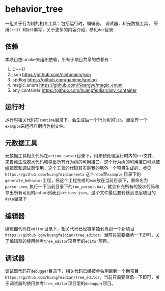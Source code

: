 # behavior_tree
一组关于行为树的相关工具：包括运行时，编辑器， 调试器，和元数据工具， 采用`C++17 `和`Qt5`编写，关于更多的内容介绍，参见`doc`目录.

## 依赖

本项目由cmake来组织依赖，所有子项目共享的依赖有：

1. C++17 
2. json https://github.com/nlohmann/json
3. spdlog https://github.com/gabime/spdlog
4. magic_enum https://github.com/Neargye/magic_enum
5. any_container https://github.com/huangfeidian/any_container

## 运行时

运行时相关代码在`runtime`目录下，会生成后一个行为树的`lib`，里面有一个`example`来运行样例行为树文件。

## 元数据工具

元数据工具相关代码在`action_parser`目录下，用来预处理运行时内的`c++`文件，来自动生成胶水代码和导出所有行为树的可用接口，这个行为树的可用接口可以被编辑器和调试器使用。这个工具的代码其实是我的另外一个项目生成的，参见 `https://github.com/huangfeidian/meta`  这个`repo`里`example` 目录下的`generate_behavior`工程，把这个工程生成的`exe`放在当前目录下，重命名为`parser.exe`, 执行一下当前目录下的`run_parser.bat`，就会补充所有的胶水代码和导出所有可用的action列表到`actions.json`，这个文件最后要转移到顶层项目的`data`目录下

## 编辑器
编辑器代码在`editor`目录下，相关代码已经被单独剥离到一个新项目` https://github.com/huangfeidian/tree_editor `，当前只需要继承一下即可，关于编辑器的使用参考`tree_editor`项目里的`editor`项目。

## 调试器

调试器代码在`debugger`目录下，相关代码已经被单独剥离到一个新项目` https://github.com/huangfeidian/tree_editor `，当前只需要继承一下即可，关于调试器的使用参考`tree_editor`项目里的`debugger`项目。



